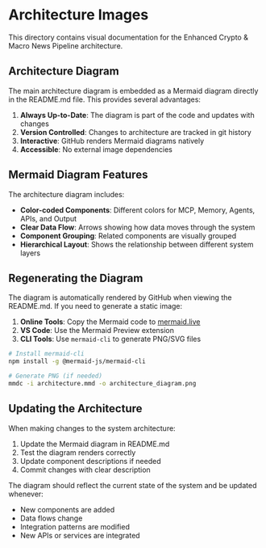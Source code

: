 # Architecture Images

This directory contains visual documentation for the Enhanced Crypto & Macro News Pipeline architecture.

## Architecture Diagram

The main architecture diagram is embedded as a Mermaid diagram directly in the README.md file. This provides several advantages:

1. **Always Up-to-Date**: The diagram is part of the code and updates with changes
2. **Version Controlled**: Changes to architecture are tracked in git history  
3. **Interactive**: GitHub renders Mermaid diagrams natively
4. **Accessible**: No external image dependencies

## Mermaid Diagram Features

The architecture diagram includes:

- **Color-coded Components**: Different colors for MCP, Memory, Agents, APIs, and Output
- **Clear Data Flow**: Arrows showing how data moves through the system
- **Component Grouping**: Related components are visually grouped
- **Hierarchical Layout**: Shows the relationship between different system layers

## Regenerating the Diagram

The diagram is automatically rendered by GitHub when viewing the README.md. If you need to generate a static image:

1. **Online Tools**: Copy the Mermaid code to [mermaid.live](https://mermaid.live)
2. **VS Code**: Use the Mermaid Preview extension
3. **CLI Tools**: Use `mermaid-cli` to generate PNG/SVG files

```bash
# Install mermaid-cli
npm install -g @mermaid-js/mermaid-cli

# Generate PNG (if needed)
mmdc -i architecture.mmd -o architecture_diagram.png
```

## Updating the Architecture

When making changes to the system architecture:

1. Update the Mermaid diagram in README.md
2. Test the diagram renders correctly
3. Update component descriptions if needed
4. Commit changes with clear description

The diagram should reflect the current state of the system and be updated whenever:
- New components are added
- Data flows change  
- Integration patterns are modified
- New APIs or services are integrated 